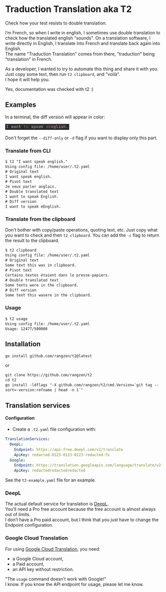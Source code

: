 # Traduction Translation aka T2

Check how your test resists to double translation.

I’m French, so when I write in english, I sometimes use double translation to check how the translated english "sounds".
On a translation software, I write directly in English, I translate into French and translate back again into English.  
The name "Traduction Translation" comes from there, "traduction" being "translation" in French.

As a developer, I wanted to try to automate this thing and share it with you.  
Just copy some text, then run `t2 clipboard`, and "voilà".  
I hope it will help you.

Yes, documentation was checked with t2 :)

## Examples

In a terminal, the diff version will appear in color:

![diff screenshot](https://raw.githubusercontent.com/rangzen/t2/main/doc/Screenshot_20210925_diff.png)

Don't forget the `--diff-only` or `-d` flag if you want to display only this part.

### Translate from CLI

```shell
$ t2 "I want speak english."
Using config file: /home/user/.t2.yaml
# Original text
I want speak english.
# Pivot text
Je veux parler anglais.
# Double translated text
I want to speak English.
# Diff version
I want to speak eEnglish.
```

### Translate from the clipboard

Don't bother with copy/paste operations, quoting text, etc. Just copy what you want to check and then `t2 clipboard`.
You can add the `-c` flag to return the result to the clipboard.

```shell
$ t2 clipboard
Using config file: /home/user/.t2.yaml
# Original text
Some text this was in clipboard.
# Pivot text
Certains textes étaient dans le presse-papiers.
# Double translated text
Some texts were in the clipboard.
# Diff version
Some text this wasere in the clipboard.
```

### Usage

```shell
$ t2 usage
Using config file: /home/user/.t2.yaml
Usage: 12477/500000
```

## Installation

```shell
go install github.com/rangzen/t2@latest
```
or
```shell
git clone https://github.com/rangzen/t2
cd t2
go install -ldflags "-X github.com/rangzen/t2/cmd.Version=`git tag --sort=-version:refname | head -n 1`"
```

## Translation services

#### Configuration

* Create a `.t2.yaml` file configuration with:

```yaml
TranslationServices:
  DeepL:
    Endpoint: https://api-free.deepl.com/v2/translate
    ApiKey: redacted-0123-0123-0123-redacted:fx
  Google:
    Endpoint: https://translation.googleapis.com/language/translate/v2
    ApiKey: redactedredactedredacted
```

See the `t2-example.yaml` file for an example.

### DeepL

The actual default service for translation is [DeepL](https://deepl.com).  
You’ll need a Pro free account because the free account is almost always out of limits.  
I don’t have a Pro paid account, but I think that you just have to change the Endpoint configuration.

### Google Cloud Translation

For using [Google Cloud Translation](https://cloud.google.com/translate/), you need:
* a Google Cloud account,
* a Paid account,
* an API key without restriction.

"The `usage` command doesn't work with Google!"  
I know. If you know the API endpoint for usage, please let me know.
